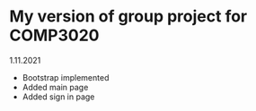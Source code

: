 # My version of group project for COMP3020
 
1.11.2021
- Bootstrap implemented
- Added main page
- Added sign in page
